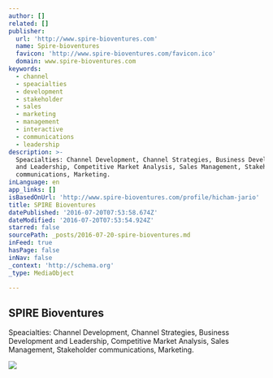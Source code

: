 ```yaml
---
author: []
related: []
publisher:
  url: 'http://www.spire-bioventures.com'
  name: Spire-bioventures
  favicon: 'http://www.spire-bioventures.com/favicon.ico'
  domain: www.spire-bioventures.com
keywords:
  - channel
  - speacialties
  - development
  - stakeholder
  - sales
  - marketing
  - management
  - interactive
  - communications
  - leadership
description: >-
  Speacialties: Channel Development, Channel Strategies, Business Development
  and Leadership, Competitive Market Analysis, Sales Management, Stakeholder
  communications, Marketing.
inLanguage: en
app_links: []
isBasedOnUrl: 'http://www.spire-bioventures.com/profile/hicham-jario'
title: SPIRE Bioventures
datePublished: '2016-07-20T07:53:58.674Z'
dateModified: '2016-07-20T07:53:54.924Z'
starred: false
sourcePath: _posts/2016-07-20-spire-bioventures.md
inFeed: true
hasPage: false
inNav: false
_context: 'http://schema.org'
_type: MediaObject

---
```

<article style=""><h1>SPIRE Bioventures</h1><p>Speacialties: Channel Development, Channel Strategies, Business Development and Leadership, Competitive Market Analysis, Sales Management, Stakeholder communications, Marketing.</p><img src="http://www.spire-bioventures.com/img/logo-white.png" /></article>